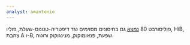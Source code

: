```yaml
---
analyst: amantonio
---
```


פוליסורבט 80 [נמצא](https://www.cdc.gov/vaccines/pubs/pinkbook/downloads/appendices/B/excipient-table-2.pdf) גם בחיסונים מסוימים נגד דיפטריה-טטנוס-שעלת, פוליו, HiB, צהבת A ו-B, שפעת, פנאומוקוק, מנינגוקוק ורוטה.
